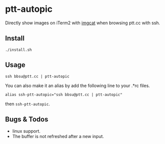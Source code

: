 # ptt-autopic
Directly show images on iTerm2 with [imgcat](https://www.iterm2.com/documentation-images.html) when browsing ptt.cc with ssh.
## Install
`./install.sh`
## Usage

`ssh bbsu@ptt.cc | ptt-autopic`

You can also make it an alias by add the following line to your .*rc files.

`alias ssh-ptt-autopic="ssh bbsu@ptt.cc | ptt-autopic"`

then
`ssh-ptt-autopic`.

## Bugs & Todos
- linux support.
- The buffer is not refreshed after a new input.
